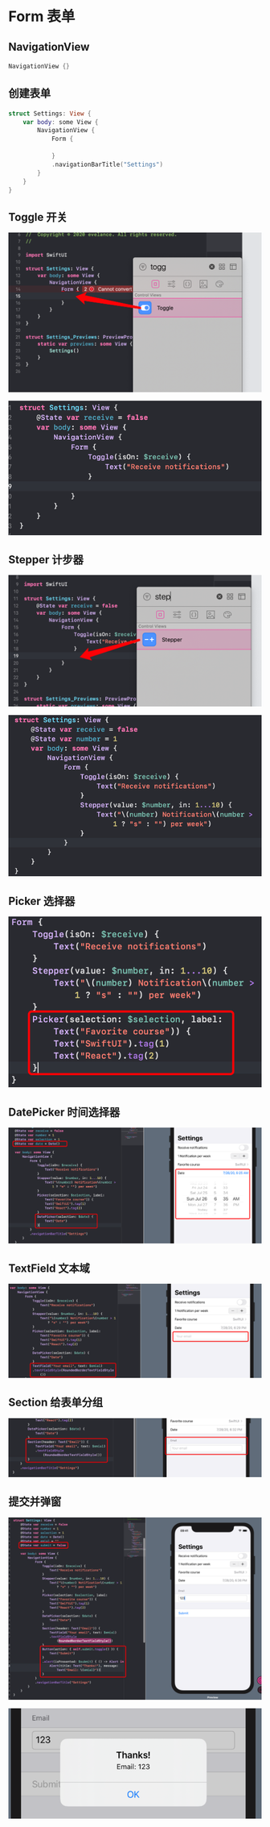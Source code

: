 # Form 表单

## NavigationView

```swift
NavigationView {}
```

## 创建表单

```swift
struct Settings: View {
    var body: some View {
        NavigationView {
            Form {
                
            }
          	.navigationBarTitle("Settings")
        }
    }
}
```

## Toggle 开关

![image-20200728172059938](images/image-20200728172059938.png)

![image-20200728172246519](images/image-20200728172246519.png)

## Stepper 计步器

![image-20200728172230100](images/image-20200728172230100.png)

![image-20200728181302840](images/image-20200728181302840.png)

## Picker 选择器

![image-20200728182126067](images/image-20200728182126067.png)

## DatePicker 时间选择器

![image-20200728182555941](images/image-20200728182555941.png)

## TextField 文本域

![image-20200728183030225](images/image-20200728183030225.png)

## Section 给表单分组

![image-20200728183234947](images/image-20200728183234947.png)

## 提交并弹窗

![image-20200728183719717](images/image-20200728183719717.png)

![image-20200728183730774](images/image-20200728183730774.png)

